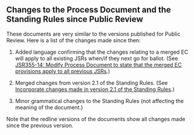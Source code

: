 ## Changes to the Process Document and the Standing Rules since Public Review

These documents are very similar to the versions published for Public Review. Here is a list of the changes made since then:

1) Added language confirming that the changes relating to a merged EC will apply to all existing JSRs when/if they next go for ballot. (See [JSR355-14: Modify Process Document to state that the merged EC provisions apply to all previous JSRs](https://github.com/jcp-org/jsr355/issues/11).)

2) Merged changes from version 2.1 of the Standing Rules. (See [Incorporate changes made in version 2.1 of the Standing Rules](https://github.com/jcp-org/jsr355/issues/12).)

3) Minor grammatical changes to the Standing Rules (not affecting the meaning of the document.)

Note that the redline versions of the documents show all changes made since the previous version.